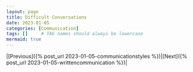 ```yaml
---
layout: page
title: Difficult Conversations
date: 2023-01-05
categories: [Communication]
tags: []     # TAG names should always be lowercase
mermaid: true
---
```


|[Previous]({% post_url 2023-01-05-communicationstyles %})|[Next]({% post_url 2023-01-05-writtencommunication %})|